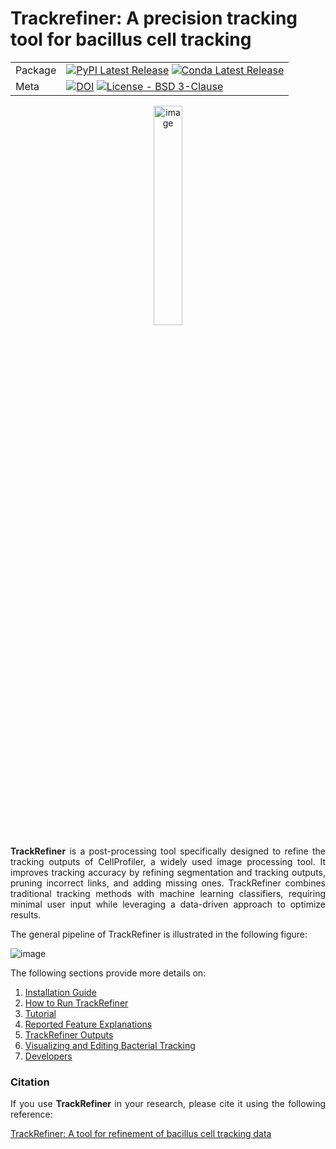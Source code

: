 # Trackrefiner: A precision tracking tool for bacillus cell tracking

| | |
| --- | --- |
| Package | [![PyPI Latest Release](https://img.shields.io/pypi/v/trackrefiner)](https://pypi.org/project/TrackRefiner/) [![Conda Latest Release](https://img.shields.io/conda/v/ingalls-lab/trackrefiner)](https://anaconda.org/ingalls-lab/trackrefiner) |
| Meta | [![DOI](https://img.shields.io/badge/DOI-10.1101/2025.02.13.637647-blue.svg)](https://www.biorxiv.org/content/10.1101/2025.02.13.637647v1) [![License - BSD 3-Clause](https://img.shields.io/github/license/ati-74/trackrefiner)](https://github.com/Ati-74/Trackrefiner/blob/main/LICENSE.md) |


<p align="center">
  <img src="https://github.com/user-attachments/assets/4d8233d0-e699-4c7b-9fc3-6a25920e515f" alt="image" width="30%"/>
</p>

<div align="justify"> 
  
**TrackRefiner** is a post-processing tool specifically designed to refine the tracking outputs of CellProfiler, a widely used image processing tool. It improves tracking accuracy by refining segmentation and tracking outputs, pruning incorrect links, and adding missing ones. TrackRefiner combines traditional tracking methods with machine learning classifiers, requiring minimal user input while leveraging a data-driven approach to optimize results.

The general pipeline of TrackRefiner is illustrated in the following figure:

![image](https://github.com/user-attachments/assets/27ab0b8c-5437-4376-80a9-13c5163ec20e)

The following sections provide more details on:
1.	<a href='https://github.com/Ati-74/Trackrefiner/wiki/Installation-Guide'>Installation Guide</a>
2.	<a href='https://github.com/Ati-74/Trackrefiner/wiki/How-to-Run-TrackRefiner'>How to Run TrackRefiner</a>
3.	<a href='https://github.com/Ati-74/Trackrefiner/wiki/Tutorial'>Tutorial</a>
4.	<a href='https://github.com/Ati-74/Trackrefiner/wiki/Reported-Feature-Explanations'>Reported Feature Explanations</a>
5.	<a href='https://github.com/Ati-74/Trackrefiner/wiki/TrackRefiner-Outputs'>TrackRefiner Outputs</a>
6.	<a href='https://github.com/Ati-74/Trackrefiner/wiki/Visualizing-and-Editing-Bacterial-Tracking'>Visualizing and Editing Bacterial Tracking</a>
7.	<a href='https://github.com/Ati-74/Trackrefiner/wiki/Developers'>Developers</a>

### Citation
If you use **TrackRefiner** in your research, please cite it using the following reference:

<a href='https://www.biorxiv.org/content/10.1101/2025.02.13.637647v1'>TrackRefiner: A tool for refinement of bacillus cell tracking data</a>

</div>
